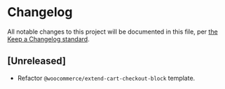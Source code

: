 # Changelog

All notable changes to this project will be documented in this file, per [the Keep a Changelog standard](http://keepachangelog.com/).

## [Unreleased]
- Refactor `@woocommerce/extend-cart-checkout-block` template.